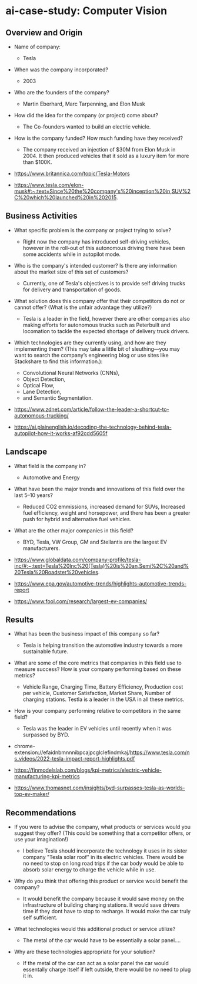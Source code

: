 # ai-case-study: Computer Vision

## Overview and Origin

* Name of company:
  * Tesla

* When was the company incorporated?
  * 2003

* Who are the founders of the company?
  * Martin Eberhard, Marc Tarpenning, and Elon Musk

* How did the idea for the company (or project) come about?
  * The Co-founders wanted to build an electric vehicle.

* How is the company funded? How much funding have they received?
  * The company received an injection of $30M from Elon Musk in 2004. It then produced vehicles that it sold as a luxury item for more than $100K.

* https://www.britannica.com/topic/Tesla-Motors
* https://www.tesla.com/elon-musk#:~:text=Since%20the%20company's%20inception%20in,SUV%2C%20which%20launched%20in%202015.

## Business Activities

* What specific problem is the company or project trying to solve?
  * Right now the company has introduced self-driving vehicles, however in the roll-out of this autonomous driving there have been some accidents while in autopilot mode.

* Who is the company's intended customer? Is there any information about the market size of this set of customers?
  * Currently, one of Tesla's objectives is to provide self driving trucks for delivery and transportation of goods.

* What solution does this company offer that their competitors do not or cannot offer? (What is the unfair advantage they utilize?)
  * Tesla is a leader in the field, however there are other companies also making efforts for autonomous trucks such as Peterbuilt and locomation to tackle the expected shortage of delivery truck drivers.

* Which technologies are they currently using, and how are they implementing them? (This may take a little bit of sleuthing&mdash;you may want to search the company’s engineering blog or use sites like Stackshare to find this information.):
  * Convolutional Neural Networks (CNNs),
  * Object Detection,
  * Optical Flow,
  * Lane Detection,
  * and Semantic Segmentation.

* https://www.zdnet.com/article/follow-the-leader-a-shortcut-to-autonomous-trucking/
* https://ai.plainenglish.io/decoding-the-technology-behind-tesla-autopilot-how-it-works-af92cdd5605f

## Landscape

* What field is the company in?
  * Automotive and Energy

* What have been the major trends and innovations of this field over the last 5&ndash;10 years?
  * Reduced CO2 emmissions, increased demand for SUVs, Increased fuel efficiency, weight and horsepower, and there has been a greater push for hybrid and alternative fuel vehicles.

* What are the other major companies in this field?
  * BYD, Tesla, VW Group, GM and Stellantis are the largest EV manufacturers.

* https://www.globaldata.com/company-profile/tesla-inc/#:~:text=Tesla%20Inc%20(Tesla)%20is%20an,Semi%2C%20and%20Tesla%20Roadster%20vehicles.
* https://www.epa.gov/automotive-trends/highlights-automotive-trends-report
* https://www.fool.com/research/largest-ev-companies/

## Results

* What has been the business impact of this company so far?
  * Tesla is helping transition the automotive industry towards a more sustainable future.

* What are some of the core metrics that companies in this field use to measure success? How is your company performing based on these metrics?
  * Vehicle Range, Charging Time, Battery Efficiency, Production cost per vehicle, Customer Satisfaction, Market Share, Number of charging stations. Testla is a leader in the USA in all these metrics.

* How is your company performing relative to competitors in the same field?
  * Tesla was the leader in EV vehicles until recently when it was surpassed by BYD.

* chrome-extension://efaidnbmnnnibpcajpcglclefindmkaj/https://www.tesla.com/ns_videos/2022-tesla-impact-report-highlights.pdf
* https://finmodelslab.com/blogs/kpi-metrics/electric-vehicle-manufacturing-kpi-metrics
* https://www.thomasnet.com/insights/byd-surpasses-tesla-as-worlds-top-ev-maker/
  

## Recommendations

* If you were to advise the company, what products or services would you suggest they offer? (This could be something that a competitor offers, or use your imagination!)
  * I believe Tesla should incorporate the technology it uses in its sister company "Tesla solar roof" in its electric vehicles. There would be no need to stop on long road trips if the car body would be able to      absorb solar energy to charge the vehicle while in use.

* Why do you think that offering this product or service would benefit the company?
  * It would benefit the company because it would save money on the infrastructure of building charging stations. It would save drivers time if they dont have to stop to recharge. It would make the car truly self     sufficient.

* What technologies would this additional product or service utilize?
  * The metal of the car would have to be essentially a solar panel....

* Why are these technologies appropriate for your solution?
  * If the metal of the car can act as a solar panel the car would essentally charge itself if left outside, there would be no need to plug it in.
